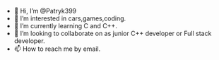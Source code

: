 - 👋 Hi, I’m @Patryk399
- 👀 I’m interested in cars,games,coding.
- 🌱 I’m currently learning C and C++.
- 💞️ I’m looking to collaborate on as junior C++ developer or Full stack developer.
- 📫 How to reach me by email.

<!---
Patryk399/Patryk399 is a ✨ special ✨ repository because its `README.md` (this file) appears on your GitHub profile.
You can click the Preview link to take a look at your changes.
--->
